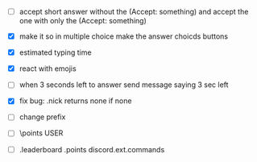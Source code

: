 * [ ] accept short answer without the (Accept: something) and accept the one with only the (Accept: something)

* [x] make it so in multiple choice make the answer choicds buttons
* [x] estimated typing time
* [x] react with emojis
* [ ] when 3 seconds left to answer send message saying 3 sec left
* [x] fix bug: .nick returns none if none
* [ ] change prefix
* [ ] \points USER
* [ ] .leaderboard .points discord.ext.commands
